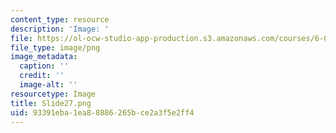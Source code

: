 ```yaml
---
content_type: resource
description: 'Image: '
file: https://ol-ocw-studio-app-production.s3.amazonaws.com/courses/6-004-computation-structures-spring-2017/93391eba1ea88886265bce2a3f5e2ff4_Slide27.png
file_type: image/png
image_metadata:
  caption: ''
  credit: ''
  image-alt: ''
resourcetype: Image
title: Slide27.png
uid: 93391eba-1ea8-8886-265b-ce2a3f5e2ff4
---
```


